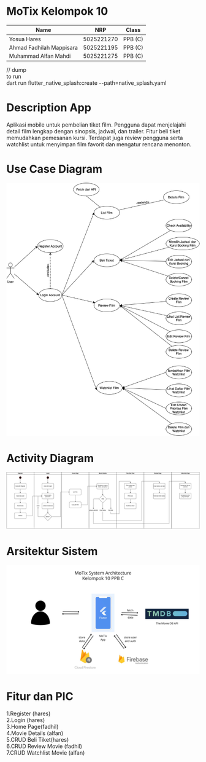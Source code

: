 # MoTix Kelompok 10

| Name           | NRP        | Class     |
| ---            | ---        | ----------|
| Yosua Hares | 5025221270 | PPB (C) |
| Ahmad Fadhilah Mappisara | 5025221195 | PPB (C) |
| Muhammad Alfan Mahdi | 5025221275 | PPB (C) |

// dump  
to run  
dart run flutter_native_splash:create --path=native_splash.yaml  

# Description App
Aplikasi mobile untuk pembelian tiket film. Pengguna dapat menjelajahi detail film lengkap dengan sinopsis,  jadwal, dan trailer. Fitur beli tiket memudahkan pemesanan kursi. Terdapat juga review pengguna serta   watchlist untuk menyimpan film favorit dan mengatur rencana menonton.

# Use Case Diagram


![Alt text](images/Kelompok10_UseCaseDiagram.drawio-2.png)

# Activity Diagram
![Alt text](images/fp_ppb.jpg)

# Arsitektur Sistem
![Alt text](images/MoTix%20System%20Architecture%20Diagram%20-%20PPB%20C%20Kelompok%2010.jpg)

# Fitur dan PIC
1.Register (hares)  
2.Login (hares)  
3.Home Page(fadhil)  
4.Movie Details (alfan)  
5.CRUD Beli Tiket(hares)  
6.CRUD Review Movie (fadhil)  
7.CRUD Watchlist Movie (alfan)  